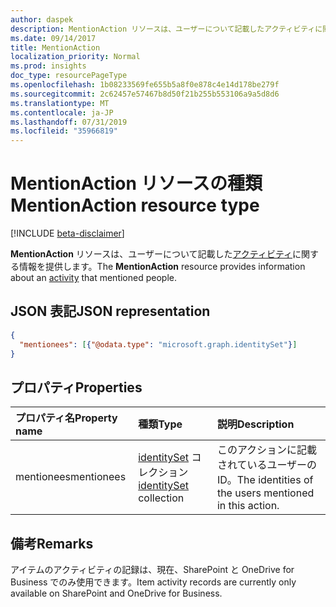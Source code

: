 ```yaml
---
author: daspek
description: MentionAction リソースは、ユーザーについて記載したアクティビティに関する情報を提供します。
ms.date: 09/14/2017
title: MentionAction
localization_priority: Normal
ms.prod: insights
doc_type: resourcePageType
ms.openlocfilehash: 1b08233569fe655b5a8f0e878c4e14d178be279f
ms.sourcegitcommit: 2c62457e57467b8d50f21b255b553106a9a5d8d6
ms.translationtype: MT
ms.contentlocale: ja-JP
ms.lasthandoff: 07/31/2019
ms.locfileid: "35966819"
---
```

# <a name="mentionaction-resource-type"></a><span data-ttu-id="63d71-103">MentionAction リソースの種類</span><span class="sxs-lookup"><span data-stu-id="63d71-103">MentionAction resource type</span></span>

[!INCLUDE [beta-disclaimer](../../includes/beta-disclaimer.md)]

<span data-ttu-id="63d71-104">**MentionAction** リソースは、ユーザーについて記載した[アクティビティ][]に関する情報を提供します。</span><span class="sxs-lookup"><span data-stu-id="63d71-104">The **MentionAction** resource provides information about an [activity][] that mentioned people.</span></span>

[アクティビティ]: itemactivity.md
[activity]: itemactivity.md

## <a name="json-representation"></a><span data-ttu-id="63d71-106">JSON 表記</span><span class="sxs-lookup"><span data-stu-id="63d71-106">JSON representation</span></span>

<!-- {
  "blockType": "resource",
  "optionalProperties": [ ],
  "@type": "microsoft.graph.mentionAction"
}-->

```json
{
  "mentionees": [{"@odata.type": "microsoft.graph.identitySet"}]
}
```

## <a name="properties"></a><span data-ttu-id="63d71-107">プロパティ</span><span class="sxs-lookup"><span data-stu-id="63d71-107">Properties</span></span>

| <span data-ttu-id="63d71-108">プロパティ名</span><span class="sxs-lookup"><span data-stu-id="63d71-108">Property name</span></span> | <span data-ttu-id="63d71-109">種類</span><span class="sxs-lookup"><span data-stu-id="63d71-109">Type</span></span>                       | <span data-ttu-id="63d71-110">説明</span><span class="sxs-lookup"><span data-stu-id="63d71-110">Description</span></span>
|:--------------|:---------------------------|:-----------------------------
| <span data-ttu-id="63d71-111">mentionees</span><span class="sxs-lookup"><span data-stu-id="63d71-111">mentionees</span></span>    | <span data-ttu-id="63d71-112">[identitySet][] コレクション</span><span class="sxs-lookup"><span data-stu-id="63d71-112">[identitySet][] collection</span></span> | <span data-ttu-id="63d71-113">このアクションに記載されているユーザーの ID。</span><span class="sxs-lookup"><span data-stu-id="63d71-113">The identities of the users mentioned in this action.</span></span>

[identitySet]: identityset.md

## <a name="remarks"></a><span data-ttu-id="63d71-115">備考</span><span class="sxs-lookup"><span data-stu-id="63d71-115">Remarks</span></span>

<span data-ttu-id="63d71-116">アイテムのアクティビティの記録は、現在、SharePoint と OneDrive for Business でのみ使用できます。</span><span class="sxs-lookup"><span data-stu-id="63d71-116">Item activity records are currently only available on SharePoint and OneDrive for Business.</span></span>

<!--
{
  "type": "#page.annotation",
  "description": "The MentionAction object provides information about who was mentioned during an activity.",
  "keywords": "activities,activity,action,mention",
  "section": "documentation",
  "tocPath": "Resources/MentionAction",
  "suppressions": []
}
-->
